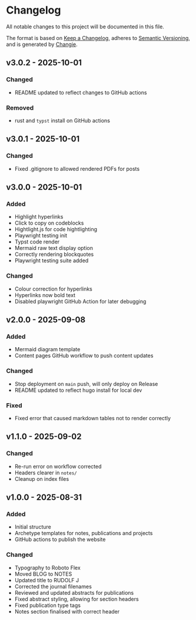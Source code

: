 # Changelog
All notable changes to this project will be documented in this file.

The format is based on [Keep a Changelog](https://keepachangelog.com/en/1.0.0/),
adheres to [Semantic Versioning](https://semver.org/spec/v2.0.0.html),
and is generated by [Changie](https://github.com/miniscruff/changie).


## v3.0.2 - 2025-10-01
### Changed
* README updated to reflect changes to GitHub actions
### Removed
* rust and `typst` install on GitHub actions

## v3.0.1 - 2025-10-01
### Changed
* Fixed .gitignore to allowed rendered PDFs for posts

## v3.0.0 - 2025-10-01
### Added
* Highlight hyperlinks
* Click to copy on codeblocks
* Hightlight.js for code hightlighting
* Playwright testing init
* Typst code render
* Mermaid raw text display option
* Correctly rendering blockquotes
* Playwright testing suite added
### Changed
* Colour correction for hyperlinks
* Hyperlinks now bold text
* Disabled playwright GitHub Action for later debugging

## v2.0.0 - 2025-09-08
### Added
* Mermaid diagram template 
* Content pages GitHub workflow to push content updates
### Changed
* Stop deployment on `main` push, will only deploy on Release
* README updated to reflect hugo install for local dev
### Fixed
* Fixed error that caused markdown tables not to render correctly
## v1.1.0 - 2025-09-02
### Changed
* Re-run error on workflow corrected
* Headers clearer in `notes/`
* Cleanup on index files

## v1.0.0 - 2025-08-31
### Added
* Initial structure
* Archetype templates for notes, publications and projects
* GitHub actions to publish the website 
### Changed
* Typography to Roboto Flex
* Moved BLOG to NOTES
* Updated title to RUDOLF J
* Corrected the journal filenames 
* Reviewed and updated abstracts for publications
* Fixed abstract styling, allowing for section headers
* Fixed publication type tags
* Notes section finalised with correct header
